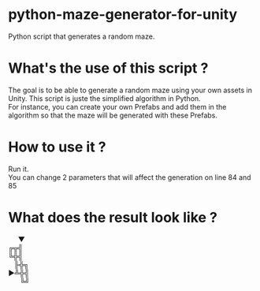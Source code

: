 # python-maze-generator-for-unity
Python script that generates a random maze.

<h1>What's the use of this script ?</h1>
<p>The goal is to be able to generate a random maze using your own assets in Unity. This script is juste the simplified algorithm in Python.</br>For instance, you can create your own Prefabs and add them in the algorithm so that the maze will be generated with these Prefabs.</p>

<h1>How to use it ? </h1>
<p>Run it.</br>You can change 2 parameters that will affect the generation on line 84 and 85</p>

<h1>What does the result look like ? </h1>
        &nbsp&nbsp&nbsp&nbsp&nbsp▼</br>
      ╔╦╣</br>
      ╚╬╣</br>
        &nbsp &nbsp╟╬╗</br>
      ►╩╬╣</br>
&nbsp&nbsp&nbsp&nbsp&nbsp&nbsp╚╝</br>
